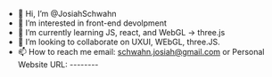 - 👋 Hi, I’m @JosiahSchwahn
- 👀 I’m interested in front-end devolpment
- 🌱 I’m currently learning JS, react, and WebGL -> three.js
- 💞️ I’m looking to collaborate on UXUI, WEbGL, three.JS.
- 📫 How to reach me 
      email: schwahn.josiah@gmail.com 
      or 
      Personal Website URL: --------

<!---
JosiahSchwahn/JosiahSchwahn is a ✨ special ✨ repository because its `README.md` (this file) appears on your GitHub profile.
You can click the Preview link to take a look at your changes.
--->
